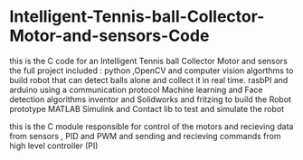 # Intelligent-Tennis-ball-Collector-Motor-and-sensors-Code
this is the C code for an Intelligent Tennis ball Collector Motor and sensors 
 the full project included :
python ,OpenCV and computer vision algorthms to build robot that can detect balls alone and collect it in real time.
 rasbPI and arduino using a communication protocol 
 Machine learning and Face detection algorithms
inventor and Solidworks and fritzing to build the Robot prototype
MATLAB Simulink and Contact lib to test and simulate the robot 

this is the C module responsible for control of the motors and recieving data from sensors , PID and PWM and sending and recieving commands from high level controller (PI)
